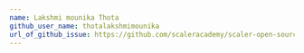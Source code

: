 ```yaml
---
name: Lakshmi mounika Thota
github_user_name: thotalakshmimounika
url_of_github_issue: https://github.com/scaleracademy/scaler-open-source-september-challenge/issues/74
---
```

